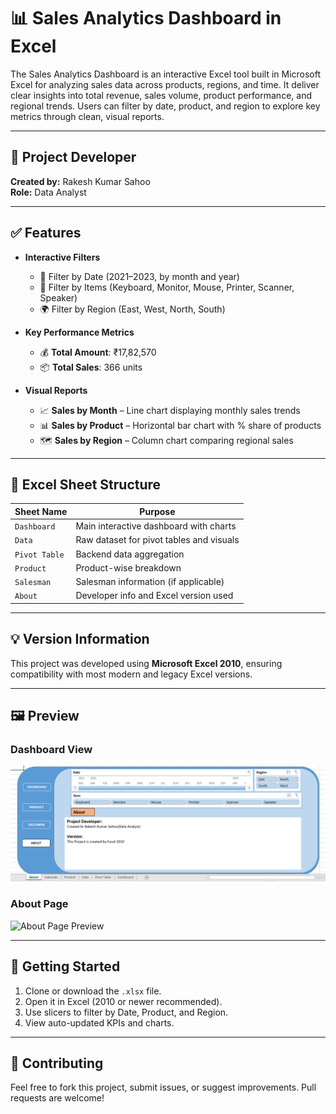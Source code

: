 # 📊 Sales Analytics Dashboard in Excel
The Sales Analytics Dashboard is an interactive Excel tool built in Microsoft Excel for analyzing sales data across products, regions, and time. It deliver clear insights into total revenue, sales volume, product performance, and regional trends. Users can filter by date, product, and region to explore key metrics through clean, visual reports.

---

## 🔧 Project Developer

**Created by:** Rakesh Kumar Sahoo  
**Role:** Data Analyst

---

## ✅ Features

- **Interactive Filters**
  - 📅 Filter by Date (2021–2023, by month and year)
  - 🛒 Filter by Items (Keyboard, Monitor, Mouse, Printer, Scanner, Speaker)
  - 🌍 Filter by Region (East, West, North, South)

- **Key Performance Metrics**
  - 💰 **Total Amount**: ₹17,82,570
  - 📦 **Total Sales**: 366 units

- **Visual Reports**
  - 📈 **Sales by Month** – Line chart displaying monthly sales trends
  - 📊 **Sales by Product** – Horizontal bar chart with % share of products
  - 🗺️ **Sales by Region** – Column chart comparing regional sales

---

## 📁 Excel Sheet Structure

| Sheet Name     | Purpose                                     |
|----------------|---------------------------------------------|
| `Dashboard`     | Main interactive dashboard with charts      |
| `Data`          | Raw dataset for pivot tables and visuals    |
| `Pivot Table`   | Backend data aggregation                   |
| `Product`       | Product-wise breakdown                     |
| `Salesman`      | Salesman information (if applicable)       |
| `About`         | Developer info and Excel version used      |

---

## 💡 Version Information

This project was developed using **Microsoft Excel 2010**, ensuring compatibility with most modern and legacy Excel versions.

---

## 🖼️ Preview

### Dashboard View

![Dashboard Preview](https://github.com/rakesh-kumar-sahoo-07/Sales-Analytics-Dashboard-in-Excel/blob/main/About%20Page.png)

### About Page

![About Page Preview](./path-to-about-page-image.png)

---

## 🚀 Getting Started

1. Clone or download the `.xlsx` file.
2. Open it in Excel (2010 or newer recommended).
3. Use slicers to filter by Date, Product, and Region.
4. View auto-updated KPIs and charts.

---

## 🤝 Contributing

Feel free to fork this project, submit issues, or suggest improvements. Pull requests are welcome!
